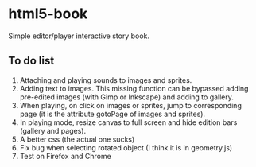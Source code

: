# html5-book

Simple editor/player interactive story book.

## To do list

1. Attaching and playing sounds to images and sprites.
2. Adding text to images. This missing function can be bypassed adding pre-edited images (with Gimp or Inkscape) and adding to gallery.
3. When playing, on click on images or sprites, jump to corresponding page (it is the attribute gotoPage of images and sprites).
4. In playing mode, resize canvas to full screen and hide edition bars (gallery and pages).
5. A better css (the actual one sucks)
6. Fix bug when selecting rotated object (I think it is in geometry.js)
7. Test on Firefox and Chrome

